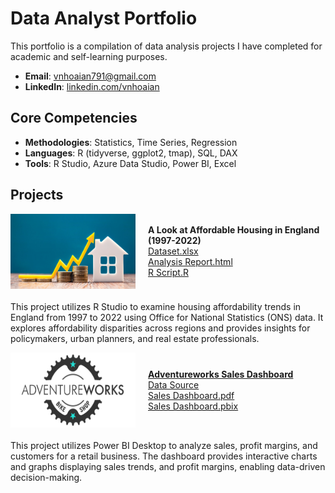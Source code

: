 # Data Analyst Portfolio
This portfolio is a compilation of data analysis projects I have completed for academic and self-learning purposes.

- **Email**: [vnhoaian791@gmail.com](vnhoaian791@gmail.com)
- **LinkedIn**: [linkedin.com/vnhoaian](https://www.linkedin.com/in/vnhoaian/)

## Core Competencies

- **Methodologies**: Statistics, Time Series, Regression
- **Languages**: R (tidyverse, ggplot2, tmap), SQL, DAX <!-- Python (Pandas, Numpy, Scikit-Learn, Scipy, Keras, Matplotlib), -->  
- **Tools**: R Studio, Azure Data Studio, Power BI, Excel

## Projects

<div style="display: flex; align-items: center; margin-bottom: 20px;">
    <img align="left" width="200" height="120" src="assets/img/Housing affordability.jpg" style="margin-right: 20px;">
    <div>
        <strong>A Look at Affordable Housing in England (1997-2022)</strong>
        <br />
        <a href="Housing-Affordability-Analysis/Dataset.xlsx">Dataset.xlsx</a>
        <br />
        <a href="Housing-Affordability-Analysis/Housing-affordability.html">Analysis Report.html</a>
        <br />
        <a href="Housing-Affordability-Analysis/Housing Affordability RScript.R">R Script.R</a>
    </div>
</div>

This project utilizes R Studio to examine housing affordability trends in England from 1997 to 2022 using Office for National Statistics (ONS) data. It explores affordability disparities across regions and provides insights for policymakers, urban planners, and real estate professionals. 


<div style="display: flex; align-items: center; margin-bottom: 20px;">
    <img align="left" width="200" height="120" src="assets/img/AdventureWorks_Logo.png" style="margin-right: 20px;">
    <div>
        <strong><a href="Adventureworks">Adventureworks Sales Dashboard</a></strong>
        <br />
        <a href="https://ourworldindata.org/covid-deaths](https://learn.microsoft.com/en-us/sql/samples/adventureworks-install-configure?view=sql-server-ver16&tabs=ssms">Data Source</a>
        <br />
        <a href="AW Dashboard.pdf">Sales Dashboard.pdf</a>
        <br />
        <a href="AW Dashboard.pbix">Sales Dashboard.pbix</a>
    </div>
</div>
This project utilizes Power BI Desktop to analyze sales, profit margins, and customers for a retail business. The dashboard provides interactive charts and graphs displaying sales trends, and profit margins, enabling data-driven decision-making.
